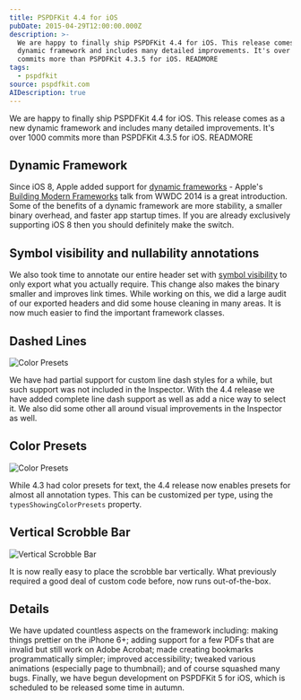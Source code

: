 ```yaml
---
title: PSPDFKit 4.4 for iOS
pubDate: 2015-04-29T12:00:00.000Z
description: >-
  We are happy to finally ship PSPDFKit 4.4 for iOS. This release comes as a new
  dynamic framework and includes many detailed improvements. It's over 1000
  commits more than PSPDFKit 4.3.5 for iOS. READMORE
tags:
  - pspdfkit
source: pspdfkit.com
AIDescription: true
---
```



We are happy to finally ship PSPDFKit 4.4 for iOS. This release comes as a new dynamic framework and includes many detailed improvements. It's over 1000 commits more than PSPDFKit 4.3.5 for iOS.
READMORE

## Dynamic Framework

Since iOS 8, Apple added support for [dynamic frameworks](https://developer.apple.com/library/mac/documentation/DeveloperTools/Conceptual/DynamicLibraries/000-Introduction/Introduction.html) - Apple's [Building Modern Frameworks](https://developer.apple.com/videos/wwdc/2014/?id=416) talk from WWDC 2014 is a great introduction. Some of the benefits of a dynamic framework are more stability, a smaller binary overhead, and faster app startup times. If you are already exclusively supporting iOS 8 then you should definitely make the switch.

## Symbol visibility and nullability annotations

We also took time to annotate our entire header set with [symbol visibility](https://developer.apple.com/library/mac/documentation/DeveloperTools/Conceptual/CppRuntimeEnv/Articles/SymbolVisibility.html) to only export what you actually require. This change also makes the binary smaller and improves link times. While working on this, we did a large audit of our exported headers and did some house cleaning in many areas. It is now much easier to find the important framework classes.

## Dashed Lines

![Color Presets](/assets/img/pspdfkit/2015/pspdfkit-4-4/linedashstyle.gif)

We have had partial support for custom line dash styles for a while, but such support was not included in the Inspector. With the 4.4 release we have added complete line dash support as well as add a nice way to select it. We also did some other all around visual improvements in the Inspector as well.

## Color Presets

![Color Presets](/assets/img/pspdfkit/2015/pspdfkit-4-4/colorpresets.gif)

While 4.3 had color presets for text, the 4.4 release now enables presets for almost all annotation types. This can be customized per type, using the `typesShowingColorPresets` property.

## Vertical Scrobble Bar

![Vertical Scrobble Bar](/assets/img/pspdfkit/2015/pspdfkit-4-4/scrobblebarvertical.gif)

It is now really easy to place the scrobble bar vertically. What previously required a good deal of custom code before, now runs out-of-the-box.

## Details

We have updated countless aspects on the framework including: making things prettier on the iPhone 6+; adding support for a few PDFs that are invalid but still work on Adobe Acrobat; made creating bookmarks programmatically simpler; improved accessibility; tweaked various animations (especially page to thumbnail); and of course squashed many bugs. Finally, we have begun development on PSPDFKit 5 for iOS, which is scheduled to be released some time in autumn.

